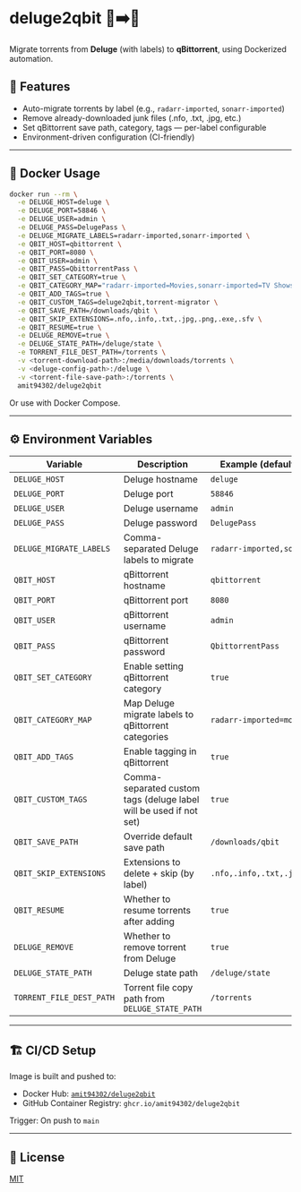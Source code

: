 # deluge2qbit 🧲➡️🎯

Migrate torrents from **Deluge** (with labels) to **qBittorrent**, using Dockerized automation.

## 🚀 Features
- Auto-migrate torrents by label (e.g., `radarr-imported`, `sonarr-imported`)
- Remove already-downloaded junk files (.nfo, .txt, .jpg, etc.)
- Set qBittorrent save path, category, tags — per-label configurable
- Environment-driven configuration (CI-friendly)

---

## 🐳 Docker Usage

```bash
docker run --rm \
  -e DELUGE_HOST=deluge \
  -e DELUGE_PORT=58846 \
  -e DELUGE_USER=admin \
  -e DELUGE_PASS=DelugePass \
  -e DELUGE_MIGRATE_LABELS=radarr-imported,sonarr-imported \
  -e QBIT_HOST=qbittorrent \
  -e QBIT_PORT=8080 \
  -e QBIT_USER=admin \
  -e QBIT_PASS=QbittorrentPass \
  -e QBIT_SET_CATEGORY=true \
  -e QBIT_CATEGORY_MAP="radarr-imported=Movies,sonarr-imported=TV Shows" \
  -e QBIT_ADD_TAGS=true \
  -e QBIT_CUSTOM_TAGS=deluge2qbit,torrent-migrator \
  -e QBIT_SAVE_PATH=/downloads/qbit \
  -e QBIT_SKIP_EXTENSIONS=.nfo,.info,.txt,.jpg,.png,.exe,.sfv \
  -e QBIT_RESUME=true \
  -e DELUGE_REMOVE=true \
  -e DELUGE_STATE_PATH=/deluge/state \
  -e TORRENT_FILE_DEST_PATH=/torrents \
  -v <torrent-download-path>:/media/downloads/torrents \
  -v <deluge-config-path>:/deluge \
  -v <torrent-file-save-path>:/torrents \
  amit94302/deluge2qbit
```

Or use with Docker Compose.

---

## ⚙️ Environment Variables

| Variable                 | Description                                                        | Example (defaults, if applicable)     |
|--------------------------|--------------------------------------------------------------------|---------------------------------------|
| `DELUGE_HOST`            | Deluge hostname                                                    | `deluge`                              |
| `DELUGE_PORT`            | Deluge port                                                        | `58846`                               |
| `DELUGE_USER`            | Deluge username                                                    | `admin`                               |
| `DELUGE_PASS`            | Deluge password                                                    | `DelugePass`                          |
| `DELUGE_MIGRATE_LABELS`  | Comma-separated Deluge labels to migrate                           | `radarr-imported,sonarr-imported`     |
| `QBIT_HOST`              | qBittorrent hostname                                               | `qbittorrent`                         |
| `QBIT_PORT`              | qBittorrent port                                                   | `8080`                                |
| `QBIT_USER`              | qBittorrent username                                               | `admin`                               |
| `QBIT_PASS`              | qBittorrent password                                               | `QbittorrentPass`                     |
| `QBIT_SET_CATEGORY`      | Enable setting qBittorrent category                                | `true`                                |
| `QBIT_CATEGORY_MAP`      | Map Deluge migrate labels to qBittorrent categories                | `radarr-imported=movies,...`          |
| `QBIT_ADD_TAGS`          | Enable tagging in qBittorrent                                      | `true`                                |
| `QBIT_CUSTOM_TAGS`       | Comma-separated custom tags (deluge label will be used if not set) | `true`                                |
| `QBIT_SAVE_PATH`         | Override default save path                                         | `/downloads/qbit`                     |
| `QBIT_SKIP_EXTENSIONS`   | Extensions to delete + skip (by label)                             | `.nfo,.info,.txt,.jpg,.png,.exe,.sfv` |
| `QBIT_RESUME`            | Whether to resume torrents after adding                            | `true`                                |
| `DELUGE_REMOVE`          | Whether to remove torrent from Deluge                              | `true`                                |
| `DELUGE_STATE_PATH`      | Deluge state path                                                  | `/deluge/state`                       |
| `TORRENT_FILE_DEST_PATH` | Torrent file copy path from `DELUGE_STATE_PATH`                    | `/torrents`                           |

---

## 🏗 CI/CD Setup

Image is built and pushed to:
- Docker Hub: [`amit94302/deluge2qbit`](https://hub.docker.com/r/amit94302/deluge2qbit)
- GitHub Container Registry: `ghcr.io/amit94302/deluge2qbit`

Trigger: On push to `main`

---

## 📄 License
[MIT](LICENSE)
